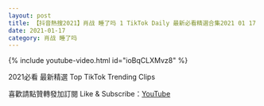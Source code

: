 ```yaml
---
layout: post
title: 【抖音熱搜2021】肖战 睡了吗 1 TikTok Daily 最新必看精選合集2021 01 17
date: 2021-01-17
category: 肖战 睡了吗
---
```


{% include youtube-video.html id="ioBqCLXMvz8" %}

2021必看 最新精選 Top TikTok Trending Clips

喜歡請點贊轉發加訂閱 Like & Subscribe：[YouTube](https://www.youtube.com/channel/UCAoR7VcanIPd04uEq_GIylA/videos)

